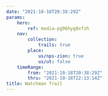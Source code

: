 ```yaml
---
date: "2021-10-18T20:38:29Z"
params:
    hero:
        ref: media-pg96hyg8xfzh
    nav:
        collection:
            trails: true
        place:
            us/nps-zion: true
            us/ut: false
    timeRange:
        from: "2021-10-18T20:38:29Z"
        thru: "2021-10-18T22:13:14Z"
title: Watchman Trail
---
```

